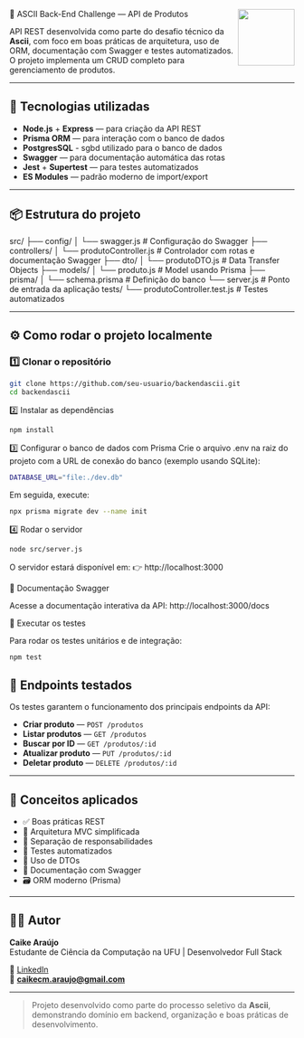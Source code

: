 🚀 ASCII Back-End Challenge — API de Produtos
<img src="https://cdn-icons-png.flaticon.com/512/732/732212.png" width="100" align="right"/>

API REST desenvolvida como parte do desafio técnico da **Ascii**, com foco em boas práticas de arquitetura, uso de ORM, documentação com Swagger e testes automatizados.  
O projeto implementa um CRUD completo para gerenciamento de produtos.

---

## 🚀 Tecnologias utilizadas

- **Node.js** + **Express** — para criação da API REST  
- **Prisma ORM** — para interação com o banco de dados
- **PostgresSQL** - sgbd utilizado para o banco de dados
- **Swagger** — para documentação automática das rotas  
- **Jest** + **Supertest** — para testes automatizados  
- **ES Modules** — padrão moderno de import/export  

---

## 📦 Estrutura do projeto
src/
├── config/
│ └── swagger.js # Configuração do Swagger
├── controllers/
│ └── produtoController.js # Controlador com rotas e documentação Swagger
├── dto/
│ └── produtoDTO.js # Data Transfer Objects
├── models/
│ └── produto.js # Model usando Prisma
├── prisma/
│ └── schema.prisma # Definição do banco
└── server.js # Ponto de entrada da aplicação
tests/
└── produtoController.test.js # Testes automatizados

---

## ⚙️ Como rodar o projeto localmente

### 1️⃣ Clonar o repositório
```bash
git clone https://github.com/seu-usuario/backendascii.git
cd backendascii
```

2️⃣ Instalar as dependências
```bash
npm install
```
3️⃣ Configurar o banco de dados com Prisma
Crie o arquivo .env na raiz do projeto com a URL de conexão do banco (exemplo usando SQLite):

```bash
DATABASE_URL="file:./dev.db"
```

Em seguida, execute:

```bash
npx prisma migrate dev --name init
```

4️⃣ Rodar o servidor
```bash
node src/server.js
```

O servidor estará disponível em:
👉 http://localhost:3000

📘 Documentação Swagger

Acesse a documentação interativa da API:
http://localhost:3000/docs

🧪 Executar os testes

Para rodar os testes unitários e de integração:
```bash
npm test
```

## 🧪 Endpoints testados

Os testes garantem o funcionamento dos principais endpoints da API:

- **Criar produto** — `POST /produtos`
- **Listar produtos** — `GET /produtos`
- **Buscar por ID** — `GET /produtos/:id`
- **Atualizar produto** — `PUT /produtos/:id`
- **Deletar produto** — `DELETE /produtos/:id`

---

## 🧠 Conceitos aplicados

- ✅ Boas práticas REST  
- 🧱 Arquitetura MVC simplificada  
- 🔄 Separação de responsabilidades  
- 🧩 Testes automatizados  
- 📨 Uso de DTOs  
- 📘 Documentação com Swagger  
- 🗃️ ORM moderno (Prisma)  

---

## 👨‍💻 Autor

**Caike Araújo**  
Estudante de Ciência da Computação na UFU | Desenvolvedor Full Stack  

💼 [LinkedIn](https://www.linkedin.com/in/caikearaujoo)  
📧 **caikecm.araujo@gmail.com**

---

> Projeto desenvolvido como parte do processo seletivo da **Ascii**, demonstrando domínio em backend, organização e boas práticas de desenvolvimento.
